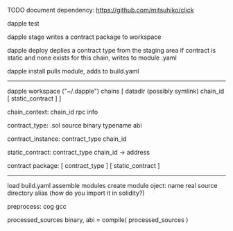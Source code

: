 TODO document dependency:  https://github.com/mitsuhiko/click



dapple test

dapple stage
    writes a contract package to workspace

dapple deploy <typename>
    deplies a contract type from the staging area
    if contract is static and none exists for this chain, writes to module .yaml


dapple install
    pulls module, adds to build.yaml





-----------


dapple workspace ("~/.dapple")
    chains [
        datadir (possibly symlink)
        chain_id
        [ static_contract ]
   ]




chain_context:
    chain_id
    rpc info

contract_type:
    .sol source
    binary
    typename
    abi

contract_instance:
    contract_type
    chain_id

static_contract:
    contract_type
    chain_id -> address


contract package:
    [ contract_type ]
    [ static_contract ]




------------------

load build.yaml
assemble modules
    create module oject:
        name
        real source directory
        alias (how do you import it in solidity?)

preprocess:
    cog
    gcc

processed_sources
binary, abi = compile( processed_sources )

